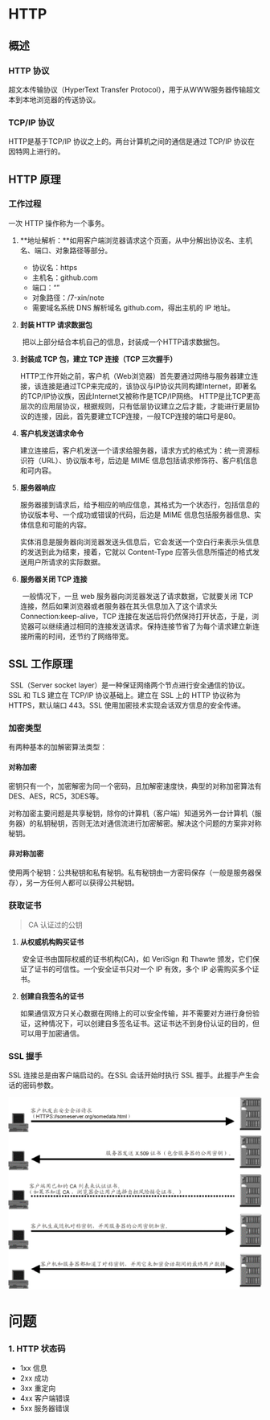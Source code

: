 # HTTP

## 概述

### HTTP 协议

超文本传输协议（HyperText Transfer Protocol），用于从WWW服务器传输超文本到本地浏览器的传送协议。



### TCP/IP 协议

HTTP是基于TCP/IP 协议之上的。两台计算机之间的通信是通过 TCP/IP 协议在因特网上进行的。



## HTTP 原理

### 工作过程

一次 HTTP 操作称为一个事务。

1. **地址解析：**如用客户端浏览器请求这个页面，从中分解出协议名、主机名、端口、对象路径等部分。

   - 协议名：https
   - 主机名：github.com
   - 端口：“”
   - 对象路径：/7-xin/note
   - 需要域名系统 DNS 解析域名 github.com，得出主机的 IP 地址。

2. **封装 HTTP 请求数据包**

   ​		把以上部分结合本机自己的信息，封装成一个HTTP请求数据包。

3. **封装成 TCP 包，建立 TCP 连接（TCP 三次握手）**

   ​		HTTP工作开始之前，客户机（Web浏览器）首先要通过网络与服务器建立连接，该连接是通过TCP来完成的，该协议与IP协议共同构建Internet，即著名的TCP/IP协议族，因此Internet又被称作是TCP/IP网络。		HTTP是比TCP更高层次的应用层协议，根据规则，只有低层协议建立之后才能，才能进行更层协议的连接，因此，首先要建立TCP连接，一般TCP连接的端口号是80。

4. **客户机发送请求命令**

   ​		建立连接后，客户机发送一个请求给服务器，请求方式的格式为：统一资源标识符（URL）、协议版本号，后边是 MIME 信息包括请求修饰符、客户机信息和可内容。

5. **服务器响应**

   ​		服务器接到请求后，给予相应的响应信息，其格式为一个状态行，包括信息的协议版本号、一个成功或错误的代码，后边是 MIME 信息包括服务器信息、实体信息和可能的内容。

   ​		实体消息是服务器向浏览器发送头信息后，它会发送一个空白行来表示头信息的发送到此为结束，接着，它就以 Content-Type 应答头信息所描述的格式发送用户所请求的实际数据。

6. **服务器关闭 TCP 连接**

   ​		一般情况下，一旦 web 服务器向浏览器发送了请求数据，它就要关闭 TCP 连接，然后如果浏览器或者服务器在其头信息加入了这个请求头 Connection:keep-alive，TCP 连接在发送后将仍然保持打开状态，于是，浏览器可以继续通过相同的连接发送请求。保持连接节省了为每个请求建立新连接所需的时间，还节约了网络带宽。



## SSL 工作原理

​		SSL（Server socket layer）是一种保证网络两个节点进行安全通信的协议。SSL 和 TLS 建立在 TCP/IP 协议基础上。建立在 SSL 上的 HTTP 协议称为 HTTPS，默认端口 443。SSL 使用加密技术实现会话双方信息的安全传递。



### 加密类型

有两种基本的加解密算法类型：

#### 对称加密

​		密钥只有一个，加密解密为同一个密码，且加解密速度快，典型的对称加密算法有 DES、AES，RC5，3DES等。

​		对称加密主要问题是共享秘钥，除你的计算机（客户端）知道另外一台计算机（服务器）的私钥秘钥，否则无法对通信流进行加密解密。解决这个问题的方案非对称秘钥。

#### 非对称加密

​		使用两个秘钥：公共秘钥和私有秘钥。私有秘钥由一方密码保存（一般是服务器保存），另一方任何人都可以获得公共秘钥。



### 获取证书

> CA 认证过的公钥

1. **从权威机构购买证书**

   ​		安全证书由国际权威的证书机构(CA)，如 VeriSign 和 Thawte 颁发，它们保证了证书的可信性。一个安全证书只对一个 IP 有效，多个 IP 必需购买多个证书。

2. **创建自我签名的证书**

   ​		如果通信双方只关心数据在网络上的可以安全传输，并不需要对方进行身份验证，这种情况下，可以创建自多签名证书。这证书达不到身份认证的目的，但可以用于加密通信。



### SSL 握手

SSL 连接总是由客户端启动的。在SSL 会话开始时执行 SSL 握手。此握手产生会话的密码参数。

![image-20210126003127041](HTTP.assets/image-20210126003127041.png)



# 问题

### 1. HTTP 状态码

- 1xx 信息
- 2xx 成功
- 3xx 重定向
- 4xx 客户端错误
- 5xx 服务器错误

